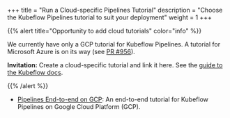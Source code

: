 +++
title = "Run a Cloud-specific Pipelines Tutorial"
description = "Choose the Kubeflow Pipelines tutorial to suit your deployment"
weight = 1
+++

{{% alert title="Opportunity to add cloud tutorials" color="info" %}}
<p>We currently have only a GCP tutorial for Kubeflow Pipelines. A tutorial for
Microsoft Azure is on its way (see 
<a href="https://github.com/kubeflow/website/pull/956">PR #956</a>).</p>
<p><b>Invitation:</b> Create a cloud-specific tutorial and link it here.
See the <a href="/docs/about/docs/">guide to the Kubeflow docs</a>.</p>
{{% /alert %}}

* [Pipelines End-to-end on GCP](/docs/gke/pipelines-tutorial/): An end-to-end tutorial for Kubeflow Pipelines on Google Cloud Platform (GCP).
